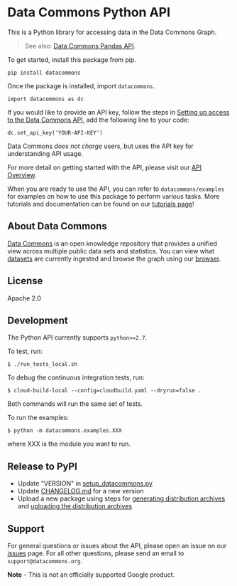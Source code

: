 # Data Commons Python API

This is a Python library for accessing data in the Data Commons Graph.

> See also: [Data Commons Pandas API](datacommons_pandas/README.md).


To get started, install this package from pip.

    pip install datacommons

Once the package is installed, import `datacommons`.

    import datacommons as dc

If you would like to provide an API key, follow the steps in
[Setting up access to the Data Commons API](https://docs.datacommons.org/api/setup.html),
add the following line to your code:

    dc.set_api_key('YOUR-API-KEY')

Data Commons *does not charge* users, but uses the API key for
understanding API usage.

For more detail on getting started with the API, please visit our
[API Overview](http://docs.datacommons.org/api/).

When you are ready to use the API, you can refer to `datacommons/examples` for
examples on how to use this package to perform various tasks. More tutorials and
documentation can be found on our [tutorials page](https://datacommons.org/colab)!

## About Data Commons

[Data Commons](https://datacommons.org/) is an open knowledge repository that
provides a unified view across multiple public data sets and statistics. You can
view what [datasets](https://datacommons.org/datasets) are currently ingested
and browse the graph using our [browser](https://browser.datacommons.org/).

## License

Apache 2.0

## Development

The Python API currently supports `python>=2.7`.

To test, run:

```
$ ./run_tests_local.sh
```

To debug the continuous integration tests, run:

```
$ cloud-build-local --config=cloudbuild.yaml --dryrun=false .
```

Both commands will run the same set of tests.

To run the examples:

```
$ python -m datacommons.examples.XXX
```

where XXX is the module you want to run.

## Release to PyPI

- Update "VERSION" in [setup_datacommons.py](setup_datacommons.py)
- Update [CHANGELOG.md](CHANGELOG.md) for a new version
- Upload a new package using steps for [generating distribution archives](https://packaging.python.org/tutorials/packaging-projects/#generating-distribution-archives) and [uploading the distribution archives](https://packaging.python.org/tutorials/packaging-projects/#uploading-the-distribution-archives)

## Support

For general questions or issues about the API, please open an issue on our
[issues](https://github.com/google/datacommons/issues) page. For all other
questions, please send an email to `support@datacommons.org`.

**Note** - This is not an officially supported Google product.
